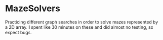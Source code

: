 # MazeSolvers
Practicing different graph searches in order to solve mazes represented by a 2D array. I spent like 30 minutes on these and did almost no testing, so expect bugs.
